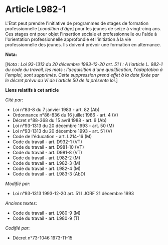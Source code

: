 # Article L982-1

L'Etat peut prendre l'initiative de programmes de stages de formation professionnelle [*condition d'âge*] pour les jeunes de
seize à vingt-cinq ans. Ces stages ont pour objet l'insertion sociale et professionnelle ou l'aide à l'orientation
professionnelle approfondie et l'initiation à la vie professionnelle des jeunes. Ils doivent prévoir une formation en
alternance.

**Nota:**

[*Nota : Loi 93-1313 du 20 décembre 1993-12-20 art. 51 I : A l'article L. 982-1 du code du travail, les mots : l'acquisition
d'une qualification, l'adaptation à l'emploi, sont supprimés. Cette suppression prend effet à la date fixée par le décret
prévu au VI de l'article 50 de la présente loi.*]

**Liens relatifs à cet article**

_Cité par_:

  - Loi n°83-8 du 7 janvier 1983 - art. 82 (Ab)
  - Ordonnance n°86-836 du 16 juillet 1986 - art. 4 (V)
  - Décret n°88-368 du 15 avril 1988 - art. 9 (Ab)
  - Loi n°93-1313 du 20 décembre 1993 - art. 50 (M)
  - Loi n°93-1313 du 20 décembre 1993 - art. 51 (V)
  - Code de l'éducation - art. L214-16 (M)
  - Code du travail - art. D932-1 (VT)
  - Code du travail - art. D981-10 (VT)
  - Code du travail - art. D981-8 (VT)
  - Code du travail - art. L982-2 (M)
  - Code du travail - art. L982-3 (M)
  - Code du travail - art. L982-4 (M)
  - Code du travail - art. L983-3 (AbD)

_Modifié par_:

  - Loi n°93-1313 1993-12-20 art. 51 I JORF 21 décembre 1993

_Anciens textes_:

  - Code du travail - art. L980-9 (M)
  - Code du travail - art. L980-9 (T)

_Codifié par_:

  - Décret n°73-1046 1973-11-15
